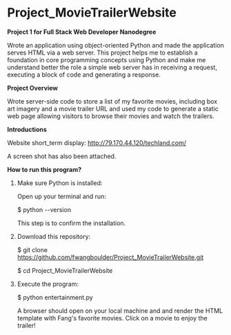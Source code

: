 # Project_MovieTrailerWebsite
**Project 1 for Full Stack Web Developer Nanodegree**

Wrote an application using object-oriented Python and made the application serves HTML via a web server. This project helps me to establish a foundation in core programming concepts using Python and make me  understand better  the role a simple web server has in receiving a request, executing a block of code and generating a response.

**Project Overview**

Wrote server-side code to store a list of my favorite movies, including box art imagery and a movie trailer URL and used my code to generate a static web page allowing visitors to browse their movies and watch the trailers.

**Introductions**

Website short_term display: http://79.170.44.120/techland.com/

A screen shot has also been attached.

**How to run this program?**

1. Make sure Python is installed:

    Open up your terminal and run:

    $ python --version

    This step is to confirm the installation.

2. Download this repository:

    $ git clone https://github.com/fwangboulder/Project_MovieTrailerWebsite.git

    $ cd Project_MovieTrailerWebsite

3. Execute the program:

    $ python entertainment.py

    A browser should open on your local machine and and render the HTML template
with Fang's favorite movies. Click on a movie to enjoy the trailer!
